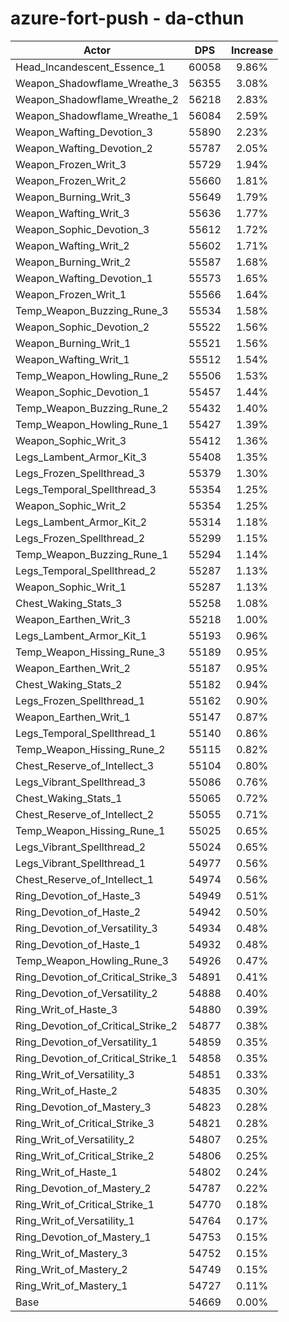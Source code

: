 # azure-fort-push - da-cthun
| Actor | DPS | Increase |
|---|:---:|:---:|
|Head_Incandescent_Essence_1|60058|9.86%|
|Weapon_Shadowflame_Wreathe_3|56355|3.08%|
|Weapon_Shadowflame_Wreathe_2|56218|2.83%|
|Weapon_Shadowflame_Wreathe_1|56084|2.59%|
|Weapon_Wafting_Devotion_3|55890|2.23%|
|Weapon_Wafting_Devotion_2|55787|2.05%|
|Weapon_Frozen_Writ_3|55729|1.94%|
|Weapon_Frozen_Writ_2|55660|1.81%|
|Weapon_Burning_Writ_3|55649|1.79%|
|Weapon_Wafting_Writ_3|55636|1.77%|
|Weapon_Sophic_Devotion_3|55612|1.72%|
|Weapon_Wafting_Writ_2|55602|1.71%|
|Weapon_Burning_Writ_2|55587|1.68%|
|Weapon_Wafting_Devotion_1|55573|1.65%|
|Weapon_Frozen_Writ_1|55566|1.64%|
|Temp_Weapon_Buzzing_Rune_3|55534|1.58%|
|Weapon_Sophic_Devotion_2|55522|1.56%|
|Weapon_Burning_Writ_1|55521|1.56%|
|Weapon_Wafting_Writ_1|55512|1.54%|
|Temp_Weapon_Howling_Rune_2|55506|1.53%|
|Weapon_Sophic_Devotion_1|55457|1.44%|
|Temp_Weapon_Buzzing_Rune_2|55432|1.40%|
|Temp_Weapon_Howling_Rune_1|55427|1.39%|
|Weapon_Sophic_Writ_3|55412|1.36%|
|Legs_Lambent_Armor_Kit_3|55408|1.35%|
|Legs_Frozen_Spellthread_3|55379|1.30%|
|Legs_Temporal_Spellthread_3|55354|1.25%|
|Weapon_Sophic_Writ_2|55354|1.25%|
|Legs_Lambent_Armor_Kit_2|55314|1.18%|
|Legs_Frozen_Spellthread_2|55299|1.15%|
|Temp_Weapon_Buzzing_Rune_1|55294|1.14%|
|Legs_Temporal_Spellthread_2|55287|1.13%|
|Weapon_Sophic_Writ_1|55287|1.13%|
|Chest_Waking_Stats_3|55258|1.08%|
|Weapon_Earthen_Writ_3|55218|1.00%|
|Legs_Lambent_Armor_Kit_1|55193|0.96%|
|Temp_Weapon_Hissing_Rune_3|55189|0.95%|
|Weapon_Earthen_Writ_2|55187|0.95%|
|Chest_Waking_Stats_2|55182|0.94%|
|Legs_Frozen_Spellthread_1|55162|0.90%|
|Weapon_Earthen_Writ_1|55147|0.87%|
|Legs_Temporal_Spellthread_1|55140|0.86%|
|Temp_Weapon_Hissing_Rune_2|55115|0.82%|
|Chest_Reserve_of_Intellect_3|55104|0.80%|
|Legs_Vibrant_Spellthread_3|55086|0.76%|
|Chest_Waking_Stats_1|55065|0.72%|
|Chest_Reserve_of_Intellect_2|55055|0.71%|
|Temp_Weapon_Hissing_Rune_1|55025|0.65%|
|Legs_Vibrant_Spellthread_2|55024|0.65%|
|Legs_Vibrant_Spellthread_1|54977|0.56%|
|Chest_Reserve_of_Intellect_1|54974|0.56%|
|Ring_Devotion_of_Haste_3|54949|0.51%|
|Ring_Devotion_of_Haste_2|54942|0.50%|
|Ring_Devotion_of_Versatility_3|54934|0.48%|
|Ring_Devotion_of_Haste_1|54932|0.48%|
|Temp_Weapon_Howling_Rune_3|54926|0.47%|
|Ring_Devotion_of_Critical_Strike_3|54891|0.41%|
|Ring_Devotion_of_Versatility_2|54888|0.40%|
|Ring_Writ_of_Haste_3|54880|0.39%|
|Ring_Devotion_of_Critical_Strike_2|54877|0.38%|
|Ring_Devotion_of_Versatility_1|54859|0.35%|
|Ring_Devotion_of_Critical_Strike_1|54858|0.35%|
|Ring_Writ_of_Versatility_3|54851|0.33%|
|Ring_Writ_of_Haste_2|54835|0.30%|
|Ring_Devotion_of_Mastery_3|54823|0.28%|
|Ring_Writ_of_Critical_Strike_3|54821|0.28%|
|Ring_Writ_of_Versatility_2|54807|0.25%|
|Ring_Writ_of_Critical_Strike_2|54806|0.25%|
|Ring_Writ_of_Haste_1|54802|0.24%|
|Ring_Devotion_of_Mastery_2|54787|0.22%|
|Ring_Writ_of_Critical_Strike_1|54770|0.18%|
|Ring_Writ_of_Versatility_1|54764|0.17%|
|Ring_Devotion_of_Mastery_1|54753|0.15%|
|Ring_Writ_of_Mastery_3|54752|0.15%|
|Ring_Writ_of_Mastery_2|54749|0.15%|
|Ring_Writ_of_Mastery_1|54727|0.11%|
|Base|54669|0.00%|
